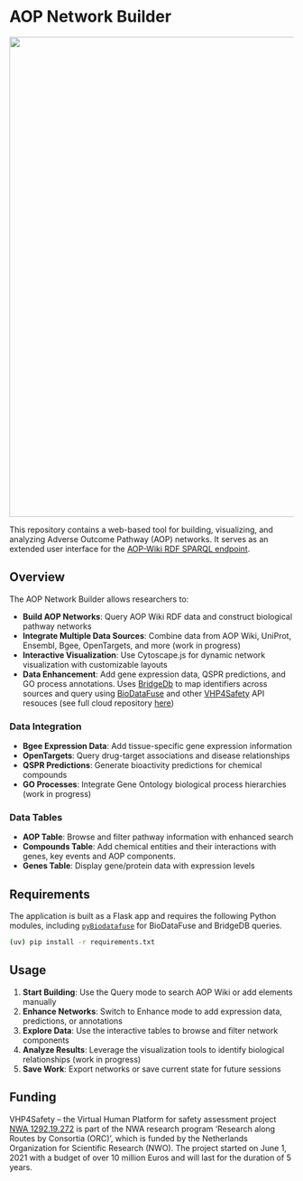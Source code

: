 # AOP Network Builder
<img src="https://github.com/VHP4Safety/AOP-app/blob/aop_app/static/images/app_screenshot.png" width="850px"/>

This repository contains a web-based tool for building, visualizing, and analyzing Adverse Outcome Pathway (AOP) networks. It serves as an extended user interface for the [AOP-Wiki RDF SPARQL endpoint](https://aopwiki.rdf.bigcat-bioinformatics.org/sparql/).

## Overview

The AOP Network Builder allows researchers to:

- **Build AOP Networks**: Query AOP Wiki RDF data and construct biological pathway networks
- **Integrate Multiple Data Sources**: Combine data from AOP Wiki, UniProt, Ensembl, Bgee, OpenTargets, and more (work in progress)
- **Interactive Visualization**: Use Cytoscape.js for dynamic network visualization with customizable layouts
- **Data Enhancement**: Add gene expression data, QSPR predictions, and GO process annotations. Uses [BridgeDb](https://www.bridgedb.org/) to map identifiers across sources and query using [BioDataFuse](http://biodatafuse.org) and other [VHP4Safety](https://www.sciencrew.com/c/6586?title=VHP4Safety) API resouces (see full cloud repository [here](https://cloud.vhp4safety.nl/))


### Data Integration

- **Bgee Expression Data**: Add tissue-specific gene expression information
- **OpenTargets**: Query drug-target associations and disease relationships  
- **QSPR Predictions**: Generate bioactivity predictions for chemical compounds
- **GO Processes**: Integrate Gene Ontology biological process hierarchies (work in progress)


### Data Tables
- **AOP Table**: Browse and filter pathway information with enhanced search
- **Compounds Table**: Add chemical entities and their interactions with genes, key events and AOP components.
- **Genes Table**: Display gene/protein data with expression levels

## Requirements

The application is built as a Flask app and requires the following Python modules, including [`pyBiodatafuse`](https://pypi.org/project/pyBiodatafuse/) for BioDataFuse and BridgeDB queries.

```bash
(uv) pip install -r requirements.txt
```

## Usage

1. **Start Building**: Use the Query mode to search AOP Wiki or add elements manually
2. **Enhance Networks**: Switch to Enhance mode to add expression data, predictions, or annotations  
3. **Explore Data**: Use the interactive tables to browse and filter network components
4. **Analyze Results**: Leverage the visualization tools to identify biological relationships (work in progress)
5. **Save Work**: Export networks or save current state for future sessions

## Funding

VHP4Safety – the Virtual Human Platform for safety assessment project [NWA 1292.19.272](https://www.nwo.nl/projecten/nwa129219272) is part of the NWA research program ‘Research along Routes by Consortia (ORC)’, which is funded by the Netherlands Organization for Scientific Research (NWO). The project started on June 1, 2021 with a budget of over 10 million Euros and will last for the duration of 5 years.
